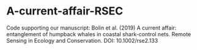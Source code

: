 # A-current-affair-RSEC
Code supporting our manuscript: Bolin et al. (2019) A current affair: entanglement of humpback whales in coastal shark-control nets. Remote Sensing in Ecology and Conservation. DOI: 10.1002/rse2.133
